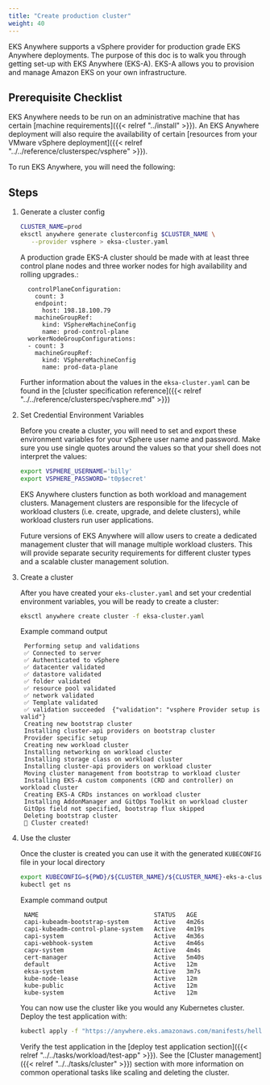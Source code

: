 ```yaml
---
title: "Create production cluster"
weight: 40
---
```


EKS Anywhere supports a vSphere provider for production grade EKS Anywhere deployments.
The purpose of this doc is to walk you through getting set-up with EKS Anywhere (EKS-A).
EKS-A allows you to provision and manage Amazon EKS on your own infrastructure.

## Prerequisite Checklist

EKS Anywhere needs to be run on an administrative machine that has certain [machine
requirements]({{< relref "../install" >}}).
An EKS Anywhere deployment will also require the availability of certain
[resources from your VMware vSphere deployment]({{< relref "../../reference/clusterspec/vsphere" >}}).

To run EKS Anywhere, you will need the following:

## Steps

<!-- this content needs to be indented so the numbers are automatically incremented -->
1. Generate a cluster config
   ```bash
   CLUSTER_NAME=prod
   eksctl anywhere generate clusterconfig $CLUSTER_NAME \
      --provider vsphere > eksa-cluster.yaml
   ```

    A production grade EKS-A cluster should be made with at least three control plane nodes and three worker nodes
    for high availability and rolling upgrades.:
    ```
      controlPlaneConfiguration:
        count: 3
        endpoint:
          host: 198.18.100.79
        machineGroupRef:
          kind: VSphereMachineConfig
          name: prod-control-plane
      workerNodeGroupConfigurations:
      - count: 3
        machineGroupRef:
          kind: VSphereMachineConfig
          name: prod-data-plane
    ```

    Further information about the values in the `eksa-cluster.yaml` can be found in the [cluster specification
    reference]({{< relref "../../reference/clusterspec/vsphere.md" >}})

1. Set Credential Environment Variables

   Before you create a cluster, you will need to set and export these environment variables for your vSphere user
   name and password. Make sure you use single quotes around the values so that your shell does not interpret the values:
   
   ```bash
   export VSPHERE_USERNAME='billy'
   export VSPHERE_PASSWORD='t0p$ecret'
   ```

   EKS Anywhere clusters function as both workload and management clusters.
   Management clusters are responsible for the lifecycle of workload clusters (i.e. create, upgrade, and delete clusters), while workload clusters run user applications.

   Future versions of EKS Anywhere will allow users to create a dedicated management cluster that will manage multiple workload clusters.
   This will provide separate security requirements for different cluster types and a scalable cluster management solution.

1. Create a cluster

   After you have created your `eks-cluster.yaml` and set your credential environment variables, you will be ready
   to create a cluster:
   ```bash
   eksctl anywhere create cluster -f eksa-cluster.yaml
   ```
   Example command output
   ```
    Performing setup and validations
    ✅ Connected to server
    ✅ Authenticated to vSphere
    ✅ datacenter validated
    ✅ datastore validated
    ✅ folder validated
    ✅ resource pool validated
    ✅ network validated
    ✅ Template validated
    ✅ validation succeeded	{"validation": "vsphere Provider setup is valid"}
    Creating new bootstrap cluster
    Installing cluster-api providers on bootstrap cluster
    Provider specific setup
    Creating new workload cluster
    Installing networking on workload cluster
    Installing storage class on workload cluster
    Installing cluster-api providers on workload cluster
    Moving cluster management from bootstrap to workload cluster
    Installing EKS-A custom components (CRD and controller) on workload cluster
    Creating EKS-A CRDs instances on workload cluster
    Installing AddonManager and GitOps Toolkit on workload cluster
    GitOps field not specified, bootstrap flux skipped
    Deleting bootstrap cluster
    🎉 Cluster created!
   ```

1. Use the cluster

   Once the cluster is created you can use it with the generated `KUBECONFIG` file in your local directory

   ```bash
   export KUBECONFIG=${PWD}/${CLUSTER_NAME}/${CLUSTER_NAME}-eks-a-cluster.kubeconfig
   kubectl get ns
   ```
   Example command output
   ```
    NAME                                STATUS   AGE
    capi-kubeadm-bootstrap-system       Active   4m26s
    capi-kubeadm-control-plane-system   Active   4m19s
    capi-system                         Active   4m36s
    capi-webhook-system                 Active   4m46s
    capv-system                         Active   4m4s
    cert-manager                        Active   5m40s
    default                             Active   12m
    eksa-system                         Active   3m7s
    kube-node-lease                     Active   12m
    kube-public                         Active   12m
    kube-system                         Active   12m
   ```

   You can now use the cluster like you would any Kubernetes cluster.
   Deploy the test application with:

   ```bash
   kubectl apply -f "https://anywhere.eks.amazonaws.com/manifests/hello-eks-a.yaml"
   ```

   Verify the test application in the [deploy test application section]({{< relref "../../tasks/workload/test-app" >}}).
   See the [Cluster management]({{< relref "../../tasks/cluster" >}}) section with more information on common operational tasks like scaling and deleting the cluster.
